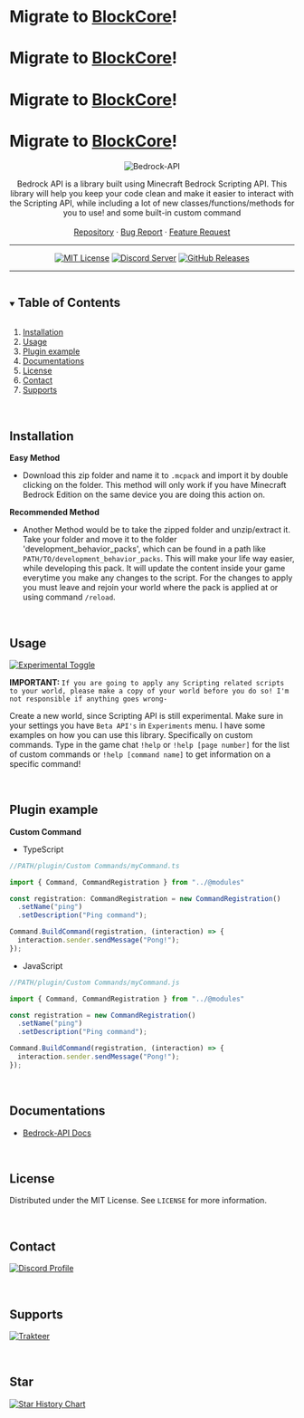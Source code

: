 <h1>Migrate to <a href=https://github.com/VoxlDevv/BlockCore>BlockCore</a>!</h1>
<h1>Migrate to <a href=https://github.com/VoxlDevv/BlockCore>BlockCore</a>!</h1>
<h1>Migrate to <a href=https://github.com/VoxlDevv/BlockCore>BlockCore</a>!</h1>
<h1>Migrate to <a href=https://github.com/VoxlDevv/BlockCore>BlockCore</a>!</h1>

<!-- LOGO -->
<div align="center">

  ![Bedrock-API](https://socialify.git.ci/JustSkyDev/Bedrock-API/image?description=1&descriptionEditable=Minecraft%20Bedrock%20Custom%20Scripting%20API&font=Source%20Code%20Pro&forks=1&issues=1&logo=https%3A%2F%2Fraw.githubusercontent.com%2FJustSkyDev%2FBedrock-API%2Fmain%2Fpack_icon.png&name=1&owner=1&pattern=Circuit%20Board&pulls=1&stargazers=1&theme=Light)

  <p align="center">
    Bedrock API is a library built using Minecraft Bedrock Scripting API. This library will help you keep your code clean and make it easier to interact with the Scripting API, while including a lot of new classes/functions/methods for you to use! and some built-in custom command
    <br />
    <br />
    <a href="https://github.com/JustSkyDev/Bedrock-API">Repository</a>
    ·
    <a href="https://github.com/JustSkyDev/Bedrock-API/issues">Bug Report</a>
    ·
    <a href="https://github.com/JustSkyDev/Bedrock-API/issues">Feature Request</a>
  </p>

  ---
  
  [![MIT License](https://img.shields.io/github/license/JustSkyDev/Bedrock-API?style=for-the-badge&color=yellow)](https://github.com/JustSkyDev/Bedrock-API/blob/main/LICENSE)
  [![Discord Server](https://img.shields.io/discord/1125432627382460498?color=blue&label=Discord&style=for-the-badge)](https://discord.gg/ffZHPHRBhY)
  [![GitHub Releases](https://img.shields.io/github/downloads/JustSkyDev/Bedrock-API/total?style=for-the-badge&color=orange)
  ](https://github.com/JustSkyDev/Bedrock-API/releases/latest)
  
  ---

</div>

<details open="open">
  <summary><h2 style="display: inline-block">Table of Contents</h2></summary>
  <ol>
    <li><a href="#installation">Installation</a></li>
    <li><a href="#usage">Usage</a></li>
    <li><a href="#plugin-example">Plugin example</a></li>
    <li><a href="#Documentations">Documentations</a></li>
    <li><a href="#license">License</a></li>
    <li><a href="#contact">Contact</a></li>
    <li><a href="#supports">Supports</a></li>
  </ol>
</details>

<br />

## Installation

**Easy Method**

- Download this zip folder and name it to `.mcpack` and import it by double clicking on the folder. This method will only work if you have Minecraft Bedrock Edition on the same device you are doing this action on.

**Recommended Method**

- Another Method would be to take the zipped folder and unzip/extract it. Take your folder and move it to the folder 'development_behavior_packs', which can be found in a path like `PATH/TO/development_behavior_packs`. This will make your life way easier, while developing this pack. It will update the content inside your game everytime you make any changes to the script. For the changes to apply you must leave and rejoin your world where the pack is applied at or using command `/reload`.

<br />

## Usage

[![Experimental Toggle](https://i.postimg.cc/7P5zh2FT/IMG-20230612-184034.jpg)](https://postimg.cc/9zj0NrFW)

<strong>IMPORTANT: </strong>`If you are going to apply any Scripting related scripts to your world, please make a copy of your world before you do so! I'm not responsible if anything goes wrong-`

Create a new world, since Scripting API is still experimental. Make sure in your settings you have `Beta API's` in `Experiments` menu.
I have some examples on how you can use this library. Specifically on custom commands. Type in the game chat `!help` or `!help [page number]` for the list of custom commands or `!help [command name]` to get information on a specific command!

<br />

## Plugin example 
**Custom Command**
 - TypeScript
```javascript
//PATH/plugin/Custom Commands/myCommand.ts

import { Command, CommandRegistration } from "../@modules"

const registration: CommandRegistration = new CommandRegistration()
  .setName("ping")
  .setDescription("Ping command");

Command.BuildCommand(registration, (interaction) => {
  interaction.sender.sendMessage("Pong!");
});

```
 - JavaScript
```javascript
//PATH/plugin/Custom Commands/myCommand.js

import { Command, CommandRegistration } from "../@modules"

const registration = new CommandRegistration()
  .setName("ping")
  .setDescription("Ping command");

Command.BuildCommand(registration, (interaction) => {
  interaction.sender.sendMessage("Pong!");
});

```

<br />

## Documentations
- [Bedrock-API Docs](https://justskydev.github.io/docs/list/Bedrock-API-Docs)

<br />

## License

Distributed under the MIT License. See `LICENSE` for more information.

<br />

## Contact

[![Discord Profile](https://img.shields.io/badge/Discord-blue?style=for-the-badge&logoColor=white&logo=Discord)](https://discordapp.com/users/625970059503992843)

<br />

## Supports

[![Trakteer](https://tinyurl.com/JustSkyDev-Trakteer-Icon)](https://trakteer.id/justskydev)

<br/>

## Star

[![Star History Chart](https://api.star-history.com/svg?repos=JustSkyDev/Bedrock-API&type=Date)](https://star-history.com/#JustSkyDev/Bedrock-API&Date)
